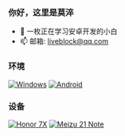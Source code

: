 ### 你好，这里是莫淬
- 🌱 一枚正在学习安卓开发的小白
- 📫 邮箱: liveblock@qq.com

### 环境
[![Windows](https://img.shields.io/badge/Windows-00BBFF?style=flat-square&logo=Windows&logoColor=FFFFFF&labelColor=00BBFF)](https://www.microsoft.com/windows10)
[![Android](https://img.shields.io/badge/Android-00C000?style=flat-square&logo=android&logoColor=FFFFFF&labelColor=00C000)](https://www.android.com/android-14/)

### 设备
[![Honor 7X](https://img.shields.io/badge/Honor%207X-000000?style=flat-square&logo=huawei&logoColor=red&labelColor=)](https://detail.zol.com.cn/1184/1183521/param.shtml)
[![Meizu 21 Note](https://img.shields.io/badge/Meizu%2021%20Note-white?style=flat-square&logo=meizu)](https://m.meizu.com/21note/summary)
